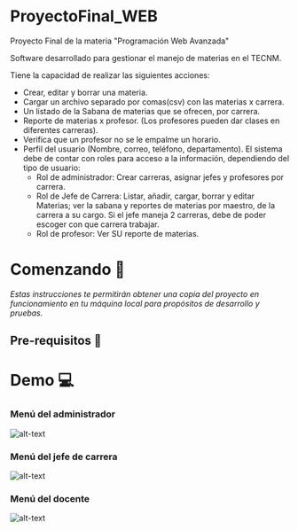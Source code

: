 # ProyectoFinal_WEB
Proyecto Final de la materia "Programación Web Avanzada"

Software desarrollado para gestionar el manejo de materias en el TECNM.

Tiene la capacidad de realizar las siguientes acciones:

* Crear, editar y borrar una materia.
* Cargar un archivo separado por comas(csv) con las materias x carrera.
* Un listado de la Sabana de materias que se ofrecen, por carrera.
* Reporte de materias x profesor. (Los profesores pueden dar clases en diferentes carreras).
* Verifica que un profesor no se le empalme un horario.
* Perfil del usuario (Nombre, correo, teléfono, departamento).
El sistema debe de contar con roles para acceso a la información, dependiendo del tipo de usuario:
  * Rol de administrador: Crear carreras, asignar jefes y profesores por carrera.
  * Rol de Jefe de Carrera: Listar, añadir, cargar, borrar y editar Materias; ver la sabana y reportes de 
                            materias por maestro, de la carrera a su cargo.
                            Si el jefe maneja 2 carreras, debe de poder escoger con que carrera trabajar.
  * Rol de profesor: Ver SU reporte de materias.

# Comenzando :rocket:
*Estas instrucciones te permitirán obtener una copia del proyecto en funcionamiento en tu máquina local para propósitos de desarrollo y pruebas.*

## Pre-requisitos :page_facing_up:

# Demo :computer:
### Menú del administrador
![alt-text](https://media.giphy.com/media/YpgUUHpq7Ny1W3zDKg/giphy.gif)
### Menú del jefe de carrera
![alt-text](https://media.giphy.com/media/vBXkUXQbCznWmgaGGc/giphy.gif)
### Menú del docente
![alt-text](https://media.giphy.com/media/hWUMk7RGhJUSArWXrh/giphy.gif)

